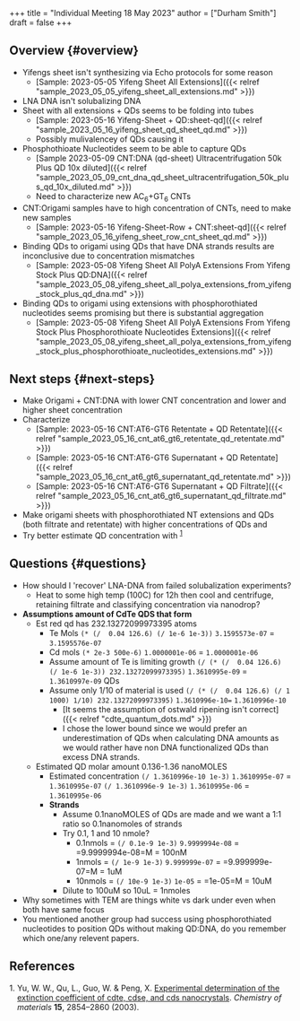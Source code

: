 +++
title = "Individual Meeting 18 May 2023"
author = ["Durham Smith"]
draft = false
+++

## Overview {#overview}

-   Yifengs sheet isn't synthesizing via Echo protocols for some reason
    -   [Sample: 2023-05-05 Yifeng Sheet All Extensions]({{< relref "sample_2023_05_05_yifeng_sheet_all_extensions.md" >}})
-   LNA DNA isn't solubalizing DNA
-   Sheet with all extensions + QDs seems to be folding into tubes
    -   [Sample: 2023-05-16 Yifeng-Sheet + QD:sheet-qd]({{< relref "sample_2023_05_16_yifeng_sheet_qd_sheet_qd.md" >}})
    -   Possibly mulivalencey of QDs causing it
-   Phosphothioate Nucleotides seem to be able to capture QDs
    -   [Sample 2023-05-09 CNT:DNA (qd-sheet) Ultracentrifugation 50k Plus QD 10x diluted]({{< relref "sample_2023_05_09_cnt_dna_qd_sheet_ultracentrifugation_50k_plus_qd_10x_diluted.md" >}})
    -   Need to characterize new AC<sub>6</sub>+GT<sub>6</sub> CNTs
-   CNT:Origami samples have to high concentration of CNTs, need to make new samples
    -   [Sample: 2023-05-16 Yifeng-Sheet-Row + CNT:sheet-qd]({{< relref "sample_2023_05_16_yifeng_sheet_row_cnt_sheet_qd.md" >}})
-   Binding QDs to origami using QDs that have DNA strands results are inconclusive due to concentration mismatches
    -   [Sample: 2023-05-08 Yifeng Sheet All PolyA Extensions From Yifeng Stock Plus QD:DNA]({{< relref "sample_2023_05_08_yifeng_sheet_all_polya_extensions_from_yifeng_stock_plus_qd_dna.md" >}})
-   Binding QDs to origami using extensions with phosphorothiated nucleotides seems promising but there is substantial aggregation
    -   [Sample: 2023-05-08 Yifeng Sheet All PolyA Extensions From Yifeng Stock Plus Phosphorothioate Nucleotides Extensions]({{< relref "sample_2023_05_08_yifeng_sheet_all_polya_extensions_from_yifeng_stock_plus_phosphorothioate_nucleotides_extensions.md" >}})


## Next steps {#next-steps}

-   Make Origami + CNT:DNA with lower CNT concentration and lower and higher sheet concentration
-   Characterize
    -   [Sample: 2023-05-16 CNT:AT6-GT6 Retentate + QD Retentate]({{< relref "sample_2023_05_16_cnt_at6_gt6_retentate_qd_retentate.md" >}})
    -   [Sample: 2023-05-16 CNT:AT6-GT6 Supernatant + QD Retentate]({{< relref "sample_2023_05_16_cnt_at6_gt6_supernatant_qd_retentate.md" >}})
    -   [Sample: 2023-05-16 CNT:AT6-GT6 Supernatant + QD Filtrate]({{< relref "sample_2023_05_16_cnt_at6_gt6_supernatant_qd_filtrate.md" >}})
-   Make origami sheets with phosphorothiated NT extensions and QDs (both filtrate and retentate) with higher concentrations of QDs and
-   Try better estimate QD concentration with <sup><a href="#citeproc_bib_item_1">1</a></sup>


## Questions {#questions}

-   How should I 'recover' LNA-DNA from failed solubalization experiments?
    -   Heat to some high temp (100C) for 12h then cool and centrifuge, retaining filtrate and classifying concentration via nanodrop?
-   **Assumptions amount of CdTe QDS that form**
    -   Est red qd has 232.13272099973395 atoms
        -   Te Mols <span class="inline-src language-lisp" data-lang="lisp">`(* (/  0.04 126.6) (/ 1e-6 1e-3))`</span> `3.1595573e-07` =  `3.1595576e-07`
        -   Cd mols <span class="inline-src language-lisp" data-lang="lisp">`(* 2e-3 500e-6)`</span> `1.0000001e-06` =  `1.0000001e-06`
        -   Assume amount of Te is limiting growth <span class="inline-src language-lisp" data-lang="lisp">`(/ (* (/  0.04 126.6) (/ 1e-6 1e-3)) 232.13272099973395)`</span> `1.3610995e-09` =  `1.3610997e-09` QDs
        -   Assume only 1/10 of material is used <span class="inline-src language-lisp" data-lang="lisp">`(/ (* (/  0.04 126.6) (/ 1 1000) 1/10) 232.13272099973395)`</span> `1.3610996e-10=` `1.3610996e-10`
            -   [It seems the assumption of ostwald ripening isn't correct]({{< relref "cdte_quantum_dots.md" >}})
            -   I chose the lower bound since we would prefer an underestimation of QDs when calculating DNA amounts as we would rather have non DNA functionalized QDs than excess DNA strands.
    -   Estimated QD molar amount 0.136-1.36 nanoMOLES
        -   Estimated concentration <span class="inline-src language-lisp" data-lang="lisp">`(/ 1.3610996e-10 1e-3)`</span> `1.3610995e-07` = `1.3610995e-07` <span class="inline-src language-lisp" data-lang="lisp">`(/ 1.3610996e-9 1e-3)`</span> `1.3610995e-06` = `1.3610995e-06`
        -   **Strands**
            -   Assume 0.1nanoMOLES of QDs are made and we want a 1:1 ratio so 0.1nanomoles of strands
            -   Try 0.1, 1 and 10 nmole?
                -   0.1nmols = <span class="inline-src language-lisp" data-lang="lisp">`(/ 0.1e-9 1e-3)`</span> `9.9999994e-08` = =9.9999994e-08=M  = 100nM
                -   1nmols = <span class="inline-src language-lisp" data-lang="lisp">`(/ 1e-9 1e-3)`</span> `9.999999e-07` = =9.999999e-07=M  = 1uM
                -   10nmols = <span class="inline-src language-lisp" data-lang="lisp">`(/ 10e-9 1e-3)`</span> `1e-05` = =1e-05=M  = 10uM
            -   Dilute to 100uM so 10uL = 1nmoles
-   Why sometimes with TEM are things white vs dark under even when both have same focus
-   You mentioned another group had success using phosphorothiated nucleotides to position QDs without making QD:DNA, do you remember which one/any relevent papers.

## References

<style>.csl-left-margin{float: left; padding-right: 0em;}
 .csl-right-inline{margin: 0 0 0 1em;}</style><div class="csl-bib-body">
  <div class="csl-entry"><a id="citeproc_bib_item_1"></a>
    <div class="csl-left-margin">1.</div><div class="csl-right-inline">Yu, W. W., Qu, L., Guo, W. &#38; Peng, X. <a href="https://doi.org/10.1021/cm034081k">Experimental determination of the extinction coefficient of cdte, cdse, and cds nanocrystals</a>. <i>Chemistry of materials</i> <b>15</b>, 2854–2860 (2003).</div>
  </div>
</div>
